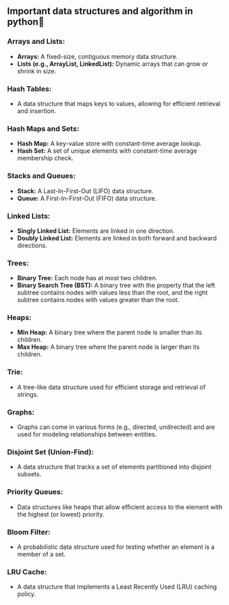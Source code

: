 ## Important data structures and algorithm in python🎉 

### Arrays and Lists:

- **Arrays:** A fixed-size, contiguous memory data structure.
- **Lists (e.g., ArrayList, LinkedList):** Dynamic arrays that can grow or shrink in size.

### Hash Tables:

- A data structure that maps keys to values, allowing for efficient retrieval and insertion.

### Hash Maps and Sets:

- **Hash Map:** A key-value store with constant-time average lookup.
- **Hash Set:** A set of unique elements with constant-time average membership check.

### Stacks and Queues:

- **Stack:** A Last-In-First-Out (LIFO) data structure.
- **Queue:** A First-In-First-Out (FIFO) data structure.

### Linked Lists:

- **Singly Linked List:** Elements are linked in one direction.
- **Doubly Linked List:** Elements are linked in both forward and backward directions.

### Trees:

- **Binary Tree:** Each node has at most two children.
- **Binary Search Tree (BST):** A binary tree with the property that the left subtree contains nodes with values less than the root, and the right subtree contains nodes with values greater than the root.

### Heaps:

- **Min Heap:** A binary tree where the parent node is smaller than its children.
- **Max Heap:** A binary tree where the parent node is larger than its children.

### Trie:

- A tree-like data structure used for efficient storage and retrieval of strings.

### Graphs:

- Graphs can come in various forms (e.g., directed, undirected) and are used for modeling relationships between entities.

### Disjoint Set (Union-Find):

- A data structure that tracks a set of elements partitioned into disjoint subsets.

### Priority Queues:

- Data structures like heaps that allow efficient access to the element with the highest (or lowest) priority.

### Bloom Filter:

- A probabilistic data structure used for testing whether an element is a member of a set.

### LRU Cache:

- A data structure that implements a Least Recently Used (LRU) caching policy.
